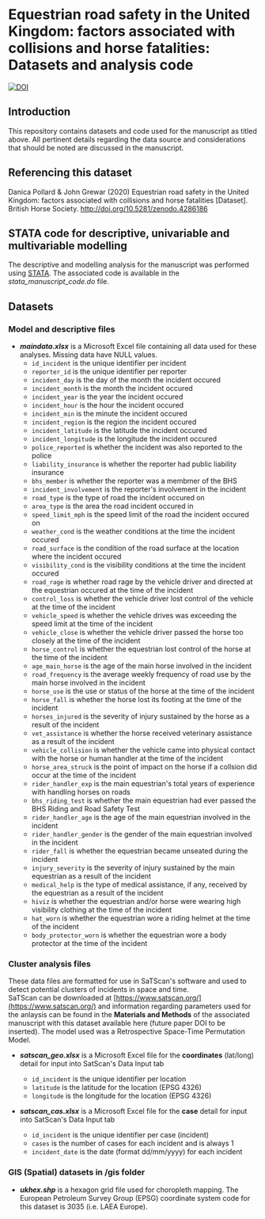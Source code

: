 # Equestrian road safety in the United Kingdom: factors associated with collisions and horse fatalities: Datasets and analysis code
[![DOI](https://zenodo.org/badge/DOI/10.5281/zenodo.4286186.svg)](https://doi.org/10.5281/zenodo.4286186)

## Introduction
This repository contains datasets and code used for the manuscript as titled above. All pertinent details regarding the data source and considerations that should be noted are discussed in the manuscript. 

## Referencing this dataset
Danica Pollard & John Grewar (2020) Equestrian road safety in the United Kingdom: factors associated with collisions and horse fatalities \[Dataset]\. British Horse Society. http://doi.org/10.5281/zenodo.4286186

## STATA code for descriptive, univariable and multivariable modelling  
The descriptive and modelling analysis for the manuscript was performed using [STATA](https://www.stata.com/). The associated code is available in the *stata_manuscript_code.do* file. 

## Datasets  
### Model and descriptive files  
-  **_maindata.xlsx_** is a Microsoft Excel file containing all data used for these analyses. Missing data have NULL values.
    -  `id_incident` is the unique identifier per incident
    -  `reporter_id` is the unique identifier per reporter 
    -  `incident_day` is the day of the month the incident occured
    -  `incident_month` is the month the incident occured
    -  `incident_year` is the year the incident occured
    -  `incident_hour` is the hour the incident occured
    -  `incident_min` is the minute the incident occured
    -  `incident_region` is the region the incident occured
    -  `incident_latitude` is the latitude the incident occured
    -  `incident_longitude` is the longitude the incident occured
    -  `police_reported` is whether the incident was also reported to the police
    -  `liability_insurance` is whether the reporter had public liability insurance
    -  `bhs_member` is whether the reporter was a membmer of the BHS
    -  `incident_involvement` is the reporter's involvement in the incident
    -  `road_type` is the type of road the incident occured on
    -  `area_type` is the area the road incident occured in
    -  `speed_limit_mph` is the speed limit of the road the incident occured on
    -  `weather_cond` is the weather conditions at the time the incident occured
    -  `road_surface` is the condition of the road surface at the location where the incident occured
    -  `visibility_cond` is the visibility conditions at the time the incident occured
    -  `road_rage` is whether road rage by the vehicle driver and directed at the equestrian occured at the time of the incident
    -  `control_loss` is whether the vehicle driver lost control of the vehicle at the time of the incident
    -  `vehicle_speed` is whether the vehicle drives was exceeding the speed limit at the time of the incident
    -  `vehicle_close` is whether the vehicle driver passed the horse too closely at the time of the incident
    -  `horse_control` is whether the equestrian lost control of the horse at the time of the incident
    -  `age_main_horse` is the age of the main horse involved in the incident
    -  `road_frequency` is the average weekly frequency of road use by the main horse involved in the incident
    -  `horse_use` is the use or status of the horse at the time of the incident
    -  `horse_fall` is whether the horse lost its footing at the time of the incident
    -  `horses_injured` is the severity of injury sustained by the horse as a result of the incident
    -  `vet_assistance` is whether the horse received veterinary assistance as a result of the incident
    -  `vehicle_collision` is whether the vehicle came into physical contact with the horse or human handler at the time of the incident
    -  `horse_area_struck` is the point of impact on the horse if a collsion did occur at the time of the incident
    -  `rider_handler_exp` is the main equestrian's total years of experience with handling horses on roads
    -  `bhs_riding_test` is whether the main equestrian had ever passed the BHS Riding and Road Safety Test
    -  `rider_handler_age` is the age of the main equestrian involved in the incident
    -  `rider_handler_gender` is the gender of the main equestrian involved in the incident
    -  `rider_fall` is whether the equestrian became unseated during the incident
    -  `injury_severity` is the severity of injury sustained by the main equestrian as a result of the incident
    -  `medical_help` is the type of medical assistance, if any, received by the equestrian as a result of the incident
    -  `hiviz` is whether the equestrian and/or horse were wearing high visibility clothing at the time of the incident
    -  `hat_worn` is whether the equestrian wore a riding helmet at the time of the incident
    -  `body_protector_worn` is whether the equestrian wore a body protector at the time of the incident

### Cluster analysis files
These data files are formatted for use in SaTScan's software and used to detect potential clusters of incidents in space and time.  
SaTScan can be downloaded at [https://www.satscan.org/](https://www.satscan.org/) and information regarding parameters used for the anlaysis can be found in the **Materials and Methods** of the associated manuscript with this dataset available here (future paper DOI to be inserted). The model used was a Retrospective Space-Time Permutation Model.

-  **_satscan_geo.xlsx_** is a Microsoft Excel file for the **coordinates** (lat/long) detail for input into SatScan's Data Input tab
    -  `id_incident` is the unique identifier per location
    -  `latitude` is the latitude for the location (EPSG 4326)
    -  `longitude` is the longitude for the location (EPSG 4326)

-  **_satscan_cas.xlsx_** is a Microsoft Excel file for the **case** detail for input into SatScan's Data Input tab
    -  `id_incident` is the unique identifier per case (incident)
    -  `cases` is the number of cases for each incident and is always 1
    -  `incident_date` is the date (format dd/mm/yyyy) for each incident

### GIS (Spatial) datasets in /gis folder
-  **_ukhex.shp_** is a hexagon grid file used for choropleth mapping. The European Petroleum Survey Group (EPSG) coordinate system code for this dataset is 3035 (i.e. LAEA Europe).  
